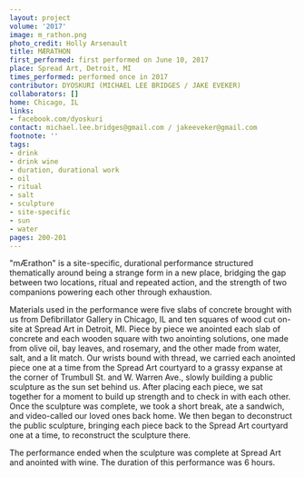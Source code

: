 ```yaml
---
layout: project
volume: '2017'
image: m_rathon.png
photo_credit: Holly Arsenault
title: MÆRATHON
first_performed: first performed on June 10, 2017
place: Spread Art, Detroit, MI
times_performed: performed once in 2017
contributor: DYOSKURI (MICHAEL LEE BRIDGES / JAKE EVEKER)
collaborators: []
home: Chicago, IL
links:
- facebook.com/dyoskuri
contact: michael.lee.bridges@gmail.com / jakeeveker@gmail.com
footnote: ''
tags:
- drink
- drink wine
- duration, durational work
- oil
- ritual
- salt
- sculpture
- site-specific
- sun
- water
pages: 200-201
---
```


"mÆrathon" is a site-specific, durational performance structured thematically around being a strange form in a new place, bridging the gap between two locations, ritual and repeated action, and the strength of two companions powering each other through exhaustion.

Materials used in the performance were five slabs of concrete brought with us from Defibrillator Gallery in Chicago, IL and ten squares of wood cut on-site at Spread Art in Detroit, MI. Piece by piece we anointed each slab of concrete and each wooden square with two anointing solutions, one made from olive oil, bay leaves, and rosemary, and the other made from water, salt, and a lit match. Our wrists bound with thread, we carried each anointed piece one at a time from the Spread Art courtyard to a grassy expanse at the corner of Trumbull St. and W. Warren Ave., slowly building a public sculpture as the sun set behind us. After placing each piece, we sat together for a moment to build up strength and to check in with each other. Once the sculpture was complete, we took a short break, ate a sandwich, and video-called our loved ones back home. We then began to deconstruct the public sculpture, bringing each piece back to the Spread Art courtyard one at a time, to reconstruct the sculpture there.

The performance ended when the sculpture was complete at Spread Art and anointed with wine. The duration of this performance was 6 hours.
